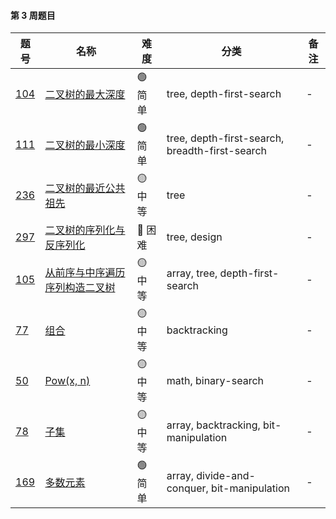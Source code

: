 #### 第 3 周题目

| 题号                                                                                                                          | 名称                                                                                                | 难度   | 分类                                           | 备注 |
| ----------------------------------------------------------------------------------------------------------------------------- | --------------------------------------------------------------------------------------------------- | ------ | ---------------------------------------------- | ---- |
| [104](https://leetcode.com/problems/maximum-depth-of-binary-tree/discuss/?currentPage=1&orderBy=most_votes&query=)            | [二叉树的最大深度](https://leetcode-cn.com/problems/maximum-depth-of-binary-tree/)                  | 🟢 简单 | tree, depth-first-search                       | -    |
| [111](https://leetcode.com/problems/minimum-depth-of-binary-tree/discuss/?currentPage=1&orderBy=most_votes&query=)            | [二叉树的最小深度](https://leetcode-cn.com/problems/minimum-depth-of-binary-tree/)                  | 🟢 简单 | tree, depth-first-search, breadth-first-search | -    |
| [236](https://leetcode.com/problems/lowest-common-ancestor-of-a-binary-tree/discuss/?currentPage=1&orderBy=most_votes&query=) | [二叉树的最近公共祖先](https://leetcode-cn.com/problems/lowest-common-ancestor-of-a-binary-tree/)   | 🟡 中等 | tree                                           | -    |
| [297](https://leetcode.com/problems/serialize-and-deserialize-binary-tree//discuss/?currentPage=1&orderBy=most_votes&query=)  | [二叉树的序列化与反序列化](https://leetcode-cn.com/problems/serialize-and-deserialize-binary-tree/) | 🔴️ 困难 | tree, design                                   | -    |
| [105](https://leetcode.com/problems/construct-binary-tree-from-preorder-and-inorder-traversal/discuss/?currentPage=1&orderBy=most_votes&query=) | [从前序与中序遍历序列构造二叉树](https://leetcode-cn.com/problems/construct-binary-tree-from-preorder-and-inorder-traversal/)   | 🟡 中等 | array, tree, depth-first-search                                          | -    |
| [77](https://leetcode.com/problems/combinations/discuss/?currentPage=1&orderBy=most_votes&query=) | [组合](https://leetcode-cn.com/problems/combinations/)   | 🟡 中等 | backtracking                                        | -    |
| [50](https://leetcode.com/problems/powx-n/discuss/?currentPage=1&orderBy=most_votes&query=) | [Pow(x, n)](https://leetcode-cn.com/problems/powx-n/)   | 🟡 中等 | math, binary-search                                       | -    |
| [78](https://leetcode.com/problems/subsets/discuss/?currentPage=1&orderBy=most_votes&query=) | [子集](https://leetcode-cn.com/problems/subsets/)   | 🟡 中等 | array, backtracking, bit-manipulation                                       | -    |
| [169](https://leetcode.com/problems/majority-element/discuss/?currentPage=1&orderBy=most_votes&query=)            | [多数元素](https://leetcode-cn.com/problems/majority-element/)                  | 🟢 简单 | array, divide-and-conquer, bit-manipulation                       | -    |